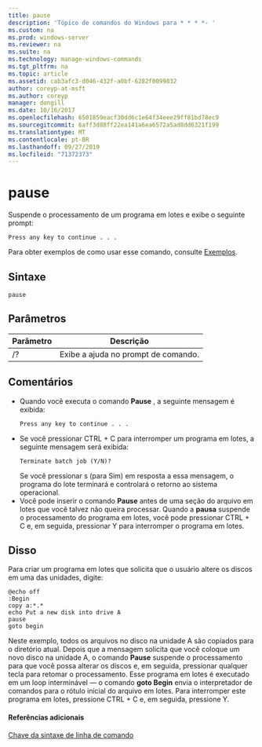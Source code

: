```yaml
---
title: pause
description: 'Tópico de comandos do Windows para * * * *- '
ms.custom: na
ms.prod: windows-server
ms.reviewer: na
ms.suite: na
ms.technology: manage-windows-commands
ms.tgt_pltfrm: na
ms.topic: article
ms.assetid: cab3afc3-d046-432f-a0bf-6282f0099032
author: coreyp-at-msft
ms.author: coreyp
manager: dongill
ms.date: 10/16/2017
ms.openlocfilehash: 6501859eacf30dd6c1e64f34eee29ff81bd78ec9
ms.sourcegitcommit: 6aff3d88ff22ea141a6ea6572a5ad8dd6321f199
ms.translationtype: MT
ms.contentlocale: pt-BR
ms.lasthandoff: 09/27/2019
ms.locfileid: "71372373"
---
```

# <a name="pause"></a>pause



Suspende o processamento de um programa em lotes e exibe o seguinte prompt:
```
Press any key to continue . . .
```
Para obter exemplos de como usar esse comando, consulte [Exemplos](#BKMK_examples).

## <a name="syntax"></a>Sintaxe

```
pause
```

## <a name="parameters"></a>Parâmetros

|Parâmetro|Descrição|
|---------|-----------|
|/?|Exibe a ajuda no prompt de comando.|

## <a name="remarks"></a>Comentários

- Quando você executa o comando **Pause** , a seguinte mensagem é exibida:  
  ```
  Press any key to continue . . .
  ```  
- Se você pressionar CTRL + C para interromper um programa em lotes, a seguinte mensagem será exibida:  
  ```
  Terminate batch job (Y/N)?
  ```  
  Se você pressionar s (para Sim) em resposta a essa mensagem, o programa do lote terminará e controlará o retorno ao sistema operacional.
- Você pode inserir o comando **Pause** antes de uma seção do arquivo em lotes que você talvez não queira processar. Quando a **pausa** suspende o processamento do programa em lotes, você pode pressionar CTRL + C e, em seguida, pressionar Y para interromper o programa em lotes.

## <a name="BKMK_examples"></a>Disso

Para criar um programa em lotes que solicita que o usuário altere os discos em uma das unidades, digite:
```
@echo off 
:Begin 
copy a:*.* 
echo Put a new disk into drive A 
pause 
goto begin
```
Neste exemplo, todos os arquivos no disco na unidade A são copiados para o diretório atual. Depois que a mensagem solicita que você coloque um novo disco na unidade A, o comando **Pause** suspende o processamento para que você possa alterar os discos e, em seguida, pressionar qualquer tecla para retomar o processamento. Esse programa em lotes é executado em um loop interminável — o comando **goto Begin** envia o interpretador de comandos para o rótulo inicial do arquivo em lotes. Para interromper este programa em lotes, pressione CTRL + C e, em seguida, pressione Y.

#### <a name="additional-references"></a>Referências adicionais

[Chave da sintaxe de linha de comando](command-line-syntax-key.md)